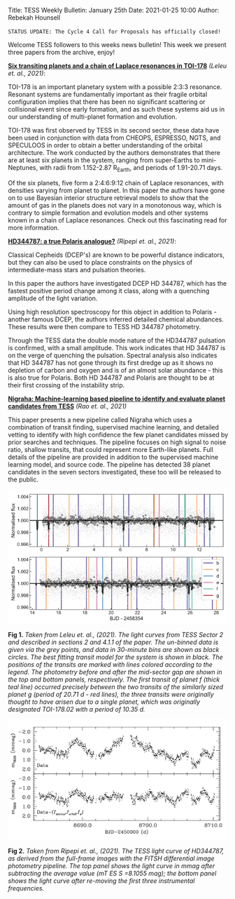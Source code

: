 Title: TESS Weekly Bulletin: January 25th
Date: 2021-01-25 10:00
Author: Rebekah Hounsell

`STATUS UPDATE: The Cycle 4 Call for Proposals has officially closed!`

Welcome TESS followers to this weeks news bulletin!
This week we present three papers from the archive, enjoy!


**[Six transiting planets and a chain of Laplace resonances in TOI-178](https://arxiv.org/abs/2101.09260)** *(Leleu et. al., 2021)*:

TOI-178 is an important planetary system with a possible 2:3:3 resonance. Resonant systems are fundamentally important as their fragile orbital configuration implies that there has been no significant scattering or collisional event since early formation, and as such these systems aid us in our understanding of multi-planet formation and evolution.

TOI-178 was first observed by TESS in its second sector, these data have been used in conjunction with data from CHEOPS, ESPRESSO, NGTS, and SPECULOOS in order to obtain a better understanding of the orbital architecture. The work conducted by the authors demonstrates that there are at least six planets in the system, ranging from super-Earths to mini-Neptunes, with radii from 1.152-2.87 R<sub>Earth</sub>, and periods of 1.91-20.71 days.

Of the six planets, five form a 2:4:6:9:12 chain of Laplace resonances, with densities varying from planet to planet. In this paper the authors have gone on to use Bayesian interior structure retrieval models to show that the amount of gas in the planets does not vary in a monotonous way, which is contrary to simple formation and evolution models and other systems known in a chain of Laplace resonances. Check out this fascinating read for more information.


**[HD344787: a true Polaris analogue?](https://arxiv.org/abs/2101.08553)** *(Ripepi et. al., 2021)*:

Classical Cepheids  (DCEP's) are known to be powerful distance indicators, but they can also be used to place constraints on the physics of intermediate-mass stars and pulsation theories.

In this paper the authors have investigated DCEP HD 344787, which has the fastest positive period change among it class, along  with a quenching amplitude of the light variation.

Using high resolution spectroscopy for this object in addition to Polaris - another famous DCEP, the authors inferred detailed chemical abundances. These results were then compare to TESS HD 344787 photometry.

Through the TESS data the double mode nature of the HD344787 pulsation is confirmed, with a small amplitude. This work indicates that HD 344787 is on the verge of quenching the pulsation. Spectral analysis also indicates that HD 344787 has not gone through its first dredge up as it shows no depletion of carbon and oxygen and is of an almost solar abundance - this is also true for Polaris. Both HD 344787 and Polaris are thought to be at their first crossing of the instability strip.


**[Nigraha: Machine-learning based pipeline to identify and evaluate planet candidates from TESS](https://arxiv.org/abs/2101.09227)** *(Rao et. al., 2021)*

This paper presents a new pipeline called Nigraha which uses a combination of transit finding, supervised machine learning, and detailed vetting to identify with high confidence the few planet candidates missed by prior searches and techniques. The pipeline focuses on high signal to noise ratio, shallow transits, that could represent more Earth-like planets. Full details of the pipeline are provided in addition to the supervised machine learning model, and source code. The pipeline has detected 38 planet candidates in the seven sectors investigated, these too will be released to the public. 

![Leleu](images/news/Leleu_2021.png)

**Fig 1.** *Taken from Leleu et. al., (2021).  The light curves from TESS Sector 2 and described in sections 2 and 4.1.1 of the paper. The un-binned data is given via the grey points, and data in 30-minute bins are shown as black circles. The best fitting transit model for the system is shown in black. The positions of the transits are marked with lines colored according to the legend. The photometry before and after the mid-sector gap are shown in the top and bottom panels, respectively. The first transit of planet f (thick teal line) occurred precisely between the two transits of the similarly sized planet g (period of 20.71 d - red lines), the three transits were originally thought to have arisen due to a single planet, which was originally designated TOI-178.02 with a period of 10.35 d.*

![Ripepi](images/news/Ripepi_2021.png)

**Fig 2.** *Taken from Ripepi et. al., (2021). The TESS light curve of HD344787, as derived from the full-frame images with the FITSH differential image photometry pipeline. The top panel shows the light curve in mmag after subtracting the average value (mT ES S =8.1055 mag); the bottom panel shows the light curve after re-moving the first three instrumental frequencies.*
